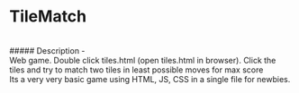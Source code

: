# TileMatch
<br />
##### Description -<br />
Web game. Double click tiles.html (open tiles.html in browser). Click the tiles and try to match two tiles in least possible moves for max score<br />
Its a very very basic game using HTML, JS, CSS in a single file for newbies.
